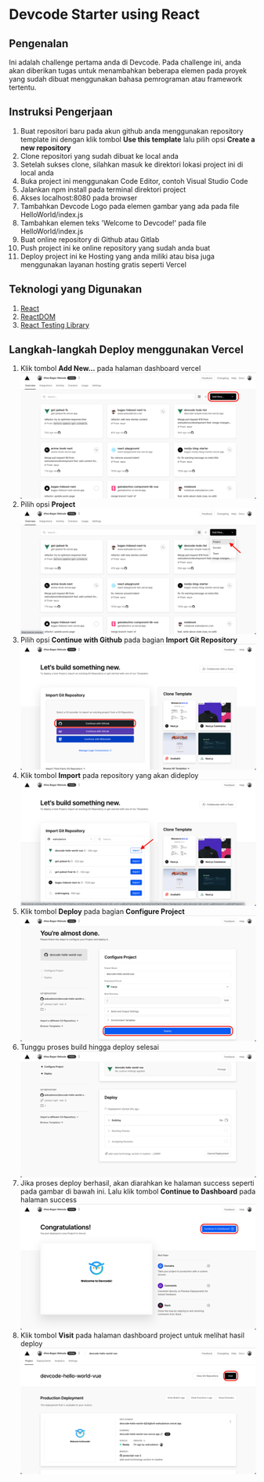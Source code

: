 # Devcode Starter using React

## Pengenalan

Ini adalah challenge pertama anda di Devcode. Pada challenge ini, anda akan diberikan tugas untuk menambahkan beberapa elemen pada proyek yang sudah dibuat menggunakan bahasa pemrograman atau framework tertentu.

## Instruksi Pengerjaan

1. Buat repositori baru pada akun github anda menggunakan repository template ini dengan klik tombol **Use this template** lalu pilih opsi **Create a new repository**
2. Clone repositori yang sudah dibuat ke local anda
3. Setelah sukses clone, silahkan masuk ke direktori lokasi project ini di local anda
4. Buka project ini menggunakan Code Editor, contoh Visual Studio Code
5. Jalankan npm install pada terminal direktori project
6. Akses localhost:8080 pada browser
7. Tambahkan Devcode Logo pada elemen gambar yang ada pada file HelloWorld/index.js
8. Tambahkan elemen teks 'Welcome to Devcode!' pada file HelloWorld/index.js
9. Buat online repository di Github atau Gitlab
10. Push project ini ke online repository yang sudah anda buat
11. Deploy project ini ke Hosting yang anda miliki atau bisa juga menggunakan layanan hosting gratis seperti Vercel

## Teknologi yang Digunakan

1. [React](https://reactjs.org/)
2. [ReactDOM](https://reactjs.org/docs/react-dom.html)
3. [React Testing Library](https://testing-library.com/docs/react-testing-library/intro/)

## Langkah-langkah Deploy menggunakan Vercel

1. Klik tombol **Add New...** pada halaman dashboard vercel
   ![Step 1](deploy-steps/Step-1.png)
2. Pilih opsi **Project**
   ![Step 2](deploy-steps/Step-2.png)
3. Pilih opsi **Continue with Github** pada bagian **Import Git Repository**
   ![Step 3](deploy-steps/Step-3.png)
4. Klik tombol **Import** pada repository yang akan dideploy
   ![Step 4](deploy-steps/Step-4.png)
5. Klik tombol **Deploy** pada bagian **Configure Project**
   ![Step 5](deploy-steps/Step-5.png)
6. Tunggu proses build hingga deploy selesai
   ![Step 6](deploy-steps/Step-6.png)
7. Jika proses deploy berhasil, akan diarahkan ke halaman success seperti pada gambar di bawah ini. Lalu klik tombol **Continue to Dashboard** pada halaman success
   ![Step 7](deploy-steps/Step-7.png)
8. Klik tombol **Visit** pada halaman dashboard project untuk melihat hasil deploy
   ![Step 8](deploy-steps/Step-8.png)
